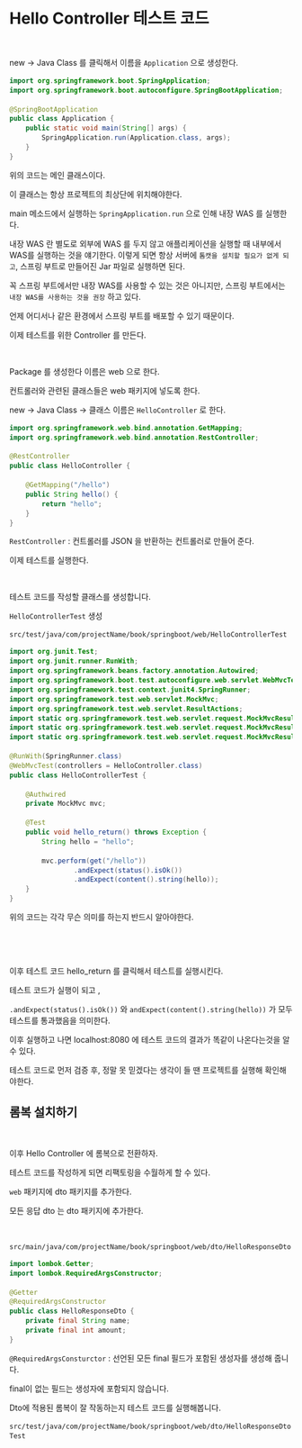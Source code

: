 # Hello Controller 테스트 코드



<figure><img src="../.gitbook/assets/스크린샷 2023-11-20 오후 11.48.37.png" alt="" width="375"><figcaption></figcaption></figure>

new -> Java Class 를 클릭해서 이름을 `Application` 으로 생성한다.

```java
import org.springframework.boot.SpringApplication;
import org.springframework.boot.autoconfigure.SpringBootApplication;

@SpringBootApplication
public class Application {
    public static void main(String[] args) {
        SpringApplication.run(Application.class, args);
    }
}
```



위의 코드는 메인 클래스이다.

이 클래스는 항상 프로젝트의 최상단에 위치해야한다.

main 메소드에서 실행하는 `SpringApplication.run` 으로 인해 내장 WAS 를 실행한다.

내장 WAS 란 별도로 외부에 WAS 를 두지 않고 애플리케이션을 실행할 때 내부에서 WAS를 실행하는 것을 얘기한다. 이렇게 되면 항상 서버에 `톰캣을 설치할 필요가 없게 되고`, 스프링 부트로 만들어진 Jar 파일로 실행하면 된다.



꼭 스프링 부트에서만 내장 WAS를 사용할 수 있는 것은 아니지만, 스프링 부트에서는 `내장 WAS를 사용하는 것을 권장` 하고 있다.

언제 어디서나 같은 환경에서 스프링 부트를 배포할 수 있기 때문이다.

이제 테스트를 위한 Controller 를 만든다.



<figure><img src="../.gitbook/assets/스크린샷 2023-11-20 오후 11.57.30.png" alt=""><figcaption></figcaption></figure>

Package 를 생성한다 이름은 web 으로 한다.

컨트롤러와 관련된 클래스들은 web 패키지에 넣도록 한다.

new -> Java Class -> 클래스 이름은 `HelloController` 로 한다.

```java
import org.springframework.web.bind.annotation.GetMapping;
import org.springframework.web.bind.annotation.RestController;

@RestController
public class HelloController {

    @GetMapping("/hello")
    public String hello() {
        return "hello";
    }
}
```

`RestController` : 컨트롤러를 JSON 을 반환하는 컨트롤러로 만들어 준다.

이제 테스트를 실행한다.

<figure><img src="../.gitbook/assets/스크린샷 2023-11-21 오전 12.27.50.png" alt=""><figcaption></figcaption></figure>

테스트 코드를 작성할 클래스를 생성합니다.

`HelloControllerTest` 생성

`src/test/java/com/projectName/book/springboot/web/HelloControllerTest`

```java
import org.junit.Test;
import org.junit.runner.RunWith;
import org.springframework.beans.factory.annotation.Autowired;
import org.springframework.boot.test.autoconfigure.web.servlet.WebMvcTest;
import org.springframework.test.context.junit4.SpringRunner;
import org.springframework.test.web.servlet.MockMvc;
import org.springframework.test.web.servlet.ResultActions;
import static org.springframework.test.web.servlet.request.MockMvcResultMatchers.get;
import static org.springframework.test.web.servlet.request.MockMvcResultMatchers.content;
import static org.springframework.test.web.servlet.request.MockMvcResultMatchers.status;

@RunWith(SpringRunner.class)
@WebMvcTest(controllers = HelloController.class)
public class HelloControllerTest {
    
    @Authwired
    private MockMvc mvc;
    
    @Test
    public void hello_return() throws Exception {
        String hello = "hello";
        
        mvc.perform(get("/hello"))
                .andExpect(status().isOk())
                .andExpect(content().string(hello));
    }
}
```



위의 코드는 각각 무슨 의미를 하는지 반드시 알아야한다.

<figure><img src="../.gitbook/assets/스크린샷 2023-11-21 오전 12.43.54.png" alt="" width="563"><figcaption></figcaption></figure>

<figure><img src="../.gitbook/assets/스크린샷 2023-11-21 오전 12.44.29.png" alt="" width="517"><figcaption></figcaption></figure>

이후 테스트 코드 hello\_return 를 클릭해서 테스트를 실행시킨다.

테스트 코드가 실행이 되고 ,&#x20;

`.andExpect(status().isOk())` 와 `andExpect(content().string(hello))` 가 모두 테스트를 통과했음을 의미한다.

이후 실행하고 나면 localhost:8080 에 테스트 코드의 결과가 똑같이 나온다는것을 알 수 있다.

테스트 코드로 먼저 검증 후, 정말 못 믿겠다는 생각이 들 땐 프로젝트를 실행해 확인해야한다.



## 롬복 설치하기

<figure><img src="../.gitbook/assets/스크린샷 2023-11-21 오전 12.48.43.png" alt=""><figcaption></figcaption></figure>

이후 Hello Controller 에 롬복으로 전환하자.

테스트 코드를 작성하게 되면 리팩토링을 수월하게 할 수 있다.

`web` 패키지에 dto 패키지를 추가한다.

모든 응답 dto 는 dto 패키지에 추가한다.

<figure><img src="../.gitbook/assets/스크린샷 2023-11-21 오전 12.51.09.png" alt=""><figcaption></figcaption></figure>

`src/main/java/com/projectName/book/springboot/web/dto/HelloResponseDto`

```java
import lombok.Getter;
import lombok.RequiredArgsConstructor;

@Getter
@RequiredArgsConstructor
public class HelloResponseDto {
    private final String name;
    private final int amount;
}
```

`@RequiredArgsConsturctor` : 선언된 모든 final 필드가 포함된 생성자를 생성해 줍니다.

final이 없는 필드는 생성자에 포함되지 않습니다.

Dto에 적용된 롬복이 잘 작동하는지 테스트 코드를 실행해봅니다.

`src/test/java/com/projectName/book/springboot/web/dto/HelloResponseDtoTest`
